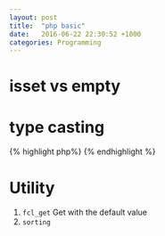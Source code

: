 ```yaml
---
layout: post
title:  "php basic"
date:   2016-06-22 22:30:52 +1000
categories: Programming
---
```


isset vs empty
==================

type casting
============
{% highlight php%}
{% endhighlight %}

Utility
=======
1. `fcl_get` Get with the default value
2. `sorting`